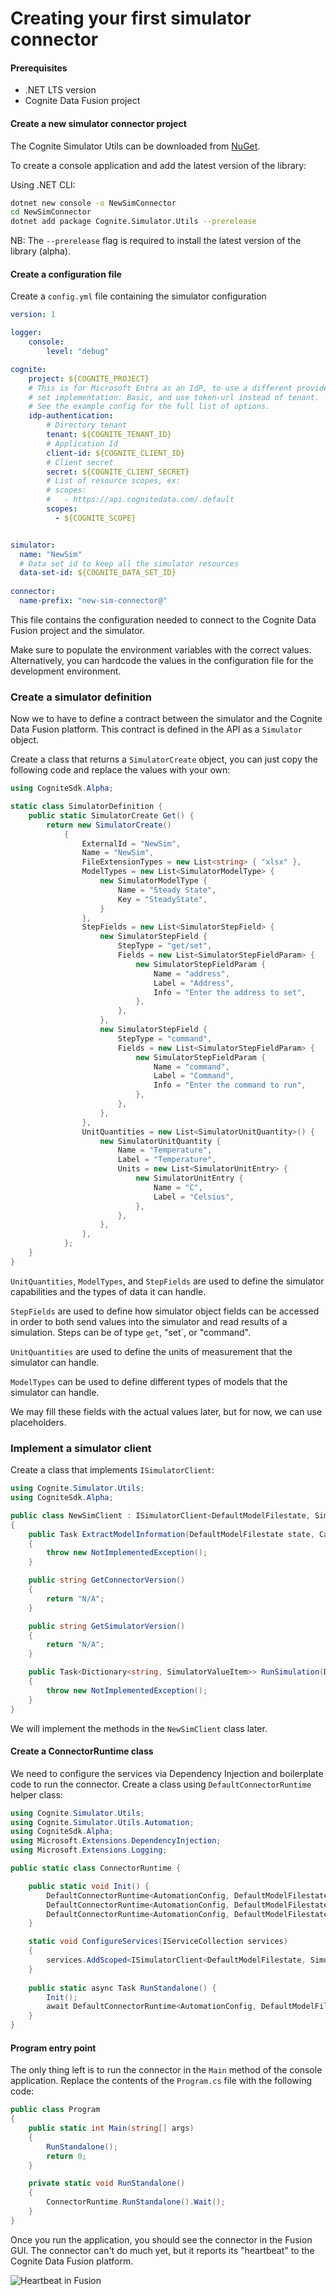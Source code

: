 # Creating your first simulator connector

#### Prerequisites
  - .NET LTS version
  - Cognite Data Fusion project 

#### Create a new simulator connector project

The Cognite Simulator Utils can be downloaded from [NuGet](https://www.nuget.org/packages/Cognite.Simulator.Utils/).

To create a console application and add the latest version of the library:

Using .NET CLI:
```sh
dotnet new console -o NewSimConnector
cd NewSimConnector
dotnet add package Cognite.Simulator.Utils --prerelease
```
NB: The `--prerelease` flag is required to install the latest version of the library (alpha).

#### Create a configuration file

Create a `config.yml` file containing the simulator configuration

```yaml
version: 1

logger:
    console:
        level: "debug"

cognite:
    project: ${COGNITE_PROJECT}
    # This is for Microsoft Entra as an IdP, to use a different provider,
    # set implementation: Basic, and use token-url instead of tenant.
    # See the example config for the full list of options.
    idp-authentication:
        # Directory tenant
        tenant: ${COGNITE_TENANT_ID}
        # Application Id
        client-id: ${COGNITE_CLIENT_ID}
        # Client secret
        secret: ${COGNITE_CLIENT_SECRET}
        # List of resource scopes, ex:
        # scopes:
        #   - https://api.cognitedata.com/.default
        scopes:
          - ${COGNITE_SCOPE}


simulator:
  name: "NewSim"
  # Data set id to keep all the simulator resources
  data-set-id: ${COGNITE_DATA_SET_ID}
    
connector:
  name-prefix: "new-sim-connector@"
```

This file contains the configuration needed to connect to the Cognite Data Fusion project and the simulator.

Make sure to populate the environment variables with the correct values. Alternatively, you can hardcode the values in the configuration file for the development environment.


### Create a simulator definition

Now we to have to define a contract between the simulator and the Cognite Data Fusion platform. This contract is defined in the API as a `Simulator` object.

Create a class that returns a `SimulatorCreate` object,
you can just copy the following code and replace the values with your own:

```csharp
using CogniteSdk.Alpha;

static class SimulatorDefinition {
    public static SimulatorCreate Get() {
        return new SimulatorCreate()
            {
                ExternalId = "NewSim",
                Name = "NewSim",
                FileExtensionTypes = new List<string> { "xlsx" },
                ModelTypes = new List<SimulatorModelType> {
                    new SimulatorModelType {
                        Name = "Steady State",
                        Key = "SteadyState",
                    }
                },
                StepFields = new List<SimulatorStepField> {
                    new SimulatorStepField {
                        StepType = "get/set",
                        Fields = new List<SimulatorStepFieldParam> {
                            new SimulatorStepFieldParam {
                                Name = "address",
                                Label = "Address",
                                Info = "Enter the address to set",
                            },
                        },
                    },
                    new SimulatorStepField {
                        StepType = "command",
                        Fields = new List<SimulatorStepFieldParam> {
                            new SimulatorStepFieldParam {
                                Name = "command",
                                Label = "Command",
                                Info = "Enter the command to run",
                            },
                        },
                    },
                },
                UnitQuantities = new List<SimulatorUnitQuantity>() {
                    new SimulatorUnitQuantity {
                        Name = "Temperature",
                        Label = "Temperature",
                        Units = new List<SimulatorUnitEntry> {
                            new SimulatorUnitEntry {
                                Name = "C",
                                Label = "Celsius",
                            },
                        },
                    },
                },
            };
    }
}
```

`UnitQuantities`, `ModelTypes`, and `StepFields` are used to define the simulator capabilities and the types of data it can handle.

`StepFields` are used to define how simulator object fields can be accessed in order to both send values into the simulator and read results of a simulation.
Steps can be of type `get`, "set`, or "command".

`UnitQuantities` are used to define the units of measurement that the simulator can handle.

`ModelTypes` can be used to define different types of models that the simulator can handle.

We may fill these fields with the actual values later, but for now, we can use placeholders.

### Implement a simulator client
Create a class that implements `ISimulatorClient`:

```csharp
using Cognite.Simulator.Utils;
using CogniteSdk.Alpha;

public class NewSimClient : ISimulatorClient<DefaultModelFilestate, SimulatorRoutineRevision>
{
    public Task ExtractModelInformation(DefaultModelFilestate state, CancellationToken _token)
    {
        throw new NotImplementedException();
    }

    public string GetConnectorVersion()
    {
        return "N/A";
    }

    public string GetSimulatorVersion()
    {
        return "N/A";
    }

    public Task<Dictionary<string, SimulatorValueItem>> RunSimulation(DefaultModelFilestate modelState, SimulatorRoutineRevision simulationConfiguration, Dictionary<string, SimulatorValueItem> inputData)
    {
        throw new NotImplementedException();
    }
}
```
We will implement the methods in the `NewSimClient` class later.


#### Create a ConnectorRuntime class
We need to configure the services via Dependency Injection and boilerplate code to run the connector.
Create a class using `DefaultConnectorRuntime` helper class:

```csharp
using Cognite.Simulator.Utils;
using Cognite.Simulator.Utils.Automation;
using CogniteSdk.Alpha;
using Microsoft.Extensions.DependencyInjection;
using Microsoft.Extensions.Logging;

public static class ConnectorRuntime {

    public static void Init() {
        DefaultConnectorRuntime<AutomationConfig, DefaultModelFilestate, DefaultModelFileStatePoco>.ConfigureServices = ConfigureServices;
        DefaultConnectorRuntime<AutomationConfig, DefaultModelFilestate, DefaultModelFileStatePoco>.ConnectorName = "NewSim";
        DefaultConnectorRuntime<AutomationConfig, DefaultModelFilestate, DefaultModelFileStatePoco>.SimulatorDefinition = SimulatorDefinition.Get();
    }

    static void ConfigureServices(IServiceCollection services)
    {
        services.AddScoped<ISimulatorClient<DefaultModelFilestate, SimulatorRoutineRevision>, NewSimClient>();
    }
    
    public static async Task RunStandalone() {
        Init();
        await DefaultConnectorRuntime<AutomationConfig, DefaultModelFilestate, DefaultModelFileStatePoco>.RunStandalone().ConfigureAwait(false);
    }
}
```

#### Program entry point

The only thing left is to run the connector in the `Main` method of the console application.
Replace the contents of the `Program.cs` file with the following code:

```csharp
public class Program
{
    public static int Main(string[] args)
    {
        RunStandalone();
        return 0;
    }

    private static void RunStandalone()
    {
        ConnectorRuntime.RunStandalone().Wait();
    }
}
```

Once you run the application, you should see the connector in the Fusion GUI.
The connector can't do much yet, but it reports its "heartbeat" to the Cognite Data Fusion platform.

![Heartbeat in Fusion](../images/screenshot-heartbeat.png)